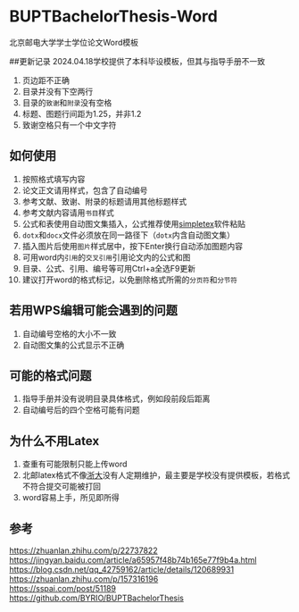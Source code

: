 # BUPTBachelorThesis-Word
北京邮电大学学士学位论文Word模板

##更新记录
2024.04.18学校提供了本科毕设模板，但其与指导手册不一致
1. 页边距不正确
2. 目录并没有下空两行
3. 目录的`致谢`和`附录`没有空格
4. 标题、图题行间距为1.25，并非1.2
5. 致谢空格只有一个中文字符

## 如何使用
1. 按照格式填写内容
2. 论文正文请用样式，包含了自动编号
3. 参考文献、致谢、附录的标题请用其他标题样式
4. 参考文献内容请用`书目`样式
5. 公式和表使用自动图文集插入，公式推荐使用[simpletex](https://simpletex.cn/)软件粘贴
6. `dotx`和`docx`文件必须放在同一路径下（`dotx`内含自动图文集）
7. 插入图片后使用`图片`样式居中，按下Enter换行自动添加图题内容
8. 可用word内`引用`的`交叉引用`引用论文内的公式和图
9. 目录、公式、引用、编号等可用Ctrl+a全选F9更新
10. 建议打开word的格式标记，以免删除格式所需的`分页符`和`分节符`

## 若用WPS编辑可能会遇到的问题
1. 自动编号空格的大小不一致
2. 自动图文集的公式显示不正确

## 可能的格式问题
1. 指导手册并没有说明目录具体格式，例如段前段后距离
2. 自动编号后的四个空格可能有问题

## 为什么不用Latex
1. 查重有可能限制只能上传word
2. 北邮latex格式不像[浙大](https://github.com/TheNetAdmin/zjuthesis)没有人定期维护，最主要是学校没有提供模板，若格式不符合提交可能被打回
3. word容易上手，所见即所得

## 参考
https://zhuanlan.zhihu.com/p/22737822  
https://jingyan.baidu.com/article/a65957f48b74b165e77f9b4a.html  
https://blog.csdn.net/qq_42759162/article/details/120689931  
https://zhuanlan.zhihu.com/p/157316196  
https://sspai.com/post/51189  
https://github.com/BYRIO/BUPTBachelorThesis

